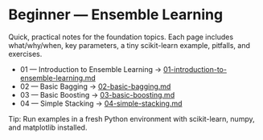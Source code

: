 # Beginner — Ensemble Learning

Quick, practical notes for the foundation topics. Each page includes what/why/when, key parameters, a tiny scikit-learn example, pitfalls, and exercises.

- 01 — Introduction to Ensemble Learning → [01-introduction-to-ensemble-learning.md](./01-introduction-to-ensemble-learning.md)
- 02 — Basic Bagging → [02-basic-bagging.md](./02-basic-bagging.md)
- 03 — Basic Boosting → [03-basic-boosting.md](./03-basic-boosting.md)
- 04 — Simple Stacking → [04-simple-stacking.md](./04-simple-stacking.md)

Tip: Run examples in a fresh Python environment with scikit-learn, numpy, and matplotlib installed.
